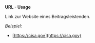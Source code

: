 **URL - Usage**

Link zur Website eines Beitragsleistenden.

*Beispiel:*

* [https://cisa.gov](https://cisa.gov)